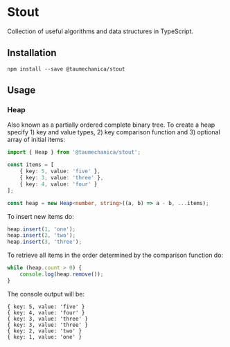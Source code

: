 # Stout

Collection of useful algorithms and data structures in TypeScript.

## Installation

```
npm install --save @taumechanica/stout
```

## Usage

### Heap

Also known as a partially ordered complete binary tree. To create a heap specify 1) key and value types, 2) key comparison function and 3) optional array of initial items:

```ts
import { Heap } from '@taumechanica/stout';

const items = [
    { key: 5, value: 'five' },
    { key: 3, value: 'three' },
    { key: 4, value: 'four' }
];

const heap = new Heap<number, string>((a, b) => a - b, ...items);
```

To insert new items do:

```ts
heap.insert(1, 'one');
heap.insert(2, 'two');
heap.insert(3, 'three');
```

To retrieve all items in the order determined by the comparison function do:

```ts
while (heap.count > 0) {
    console.log(heap.remove());
}
```

The console output will be:

```
{ key: 5, value: 'five' }
{ key: 4, value: 'four' }
{ key: 3, value: 'three' }
{ key: 3, value: 'three' }
{ key: 2, value: 'two' }
{ key: 1, value: 'one' }
```

